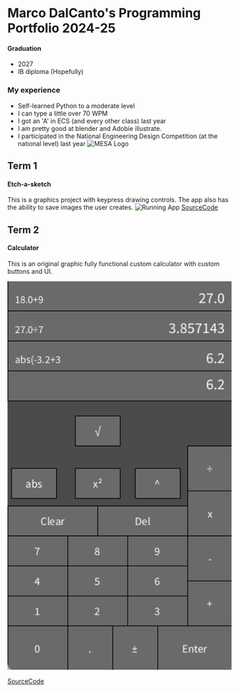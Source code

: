 # Marco DalCanto's Programming Portfolio 2024-25

#### Graduation
* 2027
* IB diploma (Hopefully)

### My experience
* Self-learned Python to a moderate level
* I can type a little over 70 WPM
* I got an 'A' in ECS (and every other class) last year
* I am pretty good at blender and Adobie illustrate. 
* I participated in the National Engineering Design Competition (at the national level) last year
 ![MESA Logo](https://tse2.mm.bing.net/th?id=OIP._wH9mzt0t7Zcc8zoQQlfzAHaBw&pid=Api)

## Term 1
#### Etch-a-sketch
This is a graphics project with keypress drawing controls. The app also has the ability to save images the user creates.
![Running App]()
[SourceCode]()


## Term 2
#### Calculator

This is an original graphic fully functional custom calculator with custom buttons and UI.

![Running APp](https://github.com/MarcoD-byte/programingportfolio_1/blob/main/images/Marco's_Calculator.png?raw=true)

[SourceCode]()

